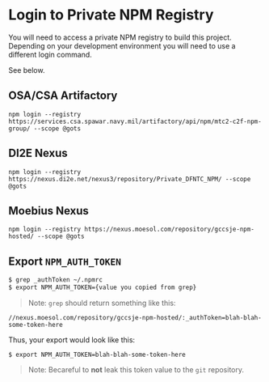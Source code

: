 # Login to Private NPM Registry

You will need to access a private NPM registry to build this project.
Depending on your development environment you will need to use a different login command.

See below.

## OSA/CSA Artifactory

`npm login --registry https://services.csa.spawar.navy.mil/artifactory/api/npm/mtc2-c2f-npm-group/ --scope @gots`

## DI2E Nexus

`npm login --registry https://nexus.di2e.net/nexus3/repository/Private_DFNTC_NPM/ --scope @gots`

## Moebius Nexus

`npm login --registry https://nexus.moesol.com/repository/gccsje-npm-hosted/ --scope @gots`

## Export `NPM_AUTH_TOKEN`

```bash
$ grep _authToken ~/.npmrc
$ export NPM_AUTH_TOKEN={value you copied from grep}
```

> Note: `grep` should return something like this:
```
//nexus.moesol.com/repository/gccsje-npm-hosted/:_authToken=blah-blah-some-token-here
```

Thus, your export would look like this:

```
$ export NPM_AUTH_TOKEN=blah-blah-some-token-here
```

> Note: Becareful to **not** leak this token value to the `git` repository.
